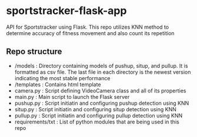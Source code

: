 # sportstracker-flask-app #

API for Sportstracker using Flask. This repo utilizes KNN method to determine accuracy of fitness movement and also count its repetition

## Repo structure ##

* /models : Directory containing models of pushup, situp, and pullup. It is formatted as csv file. The last file in each directory is the newest version indicating the most stable performance
* /templates : Contains html template
* camera.py : Script defining VideoCamera class and all of its properties
* main.py : Main script to launch the Flask server
* pushup.py : Script initiatin and configuring pushup detection using KNN
* situp.py : Script initiatin and configuring situp detection using KNN
* pullup.py : Script initiatin and configuring pullup detection using KNN
* requirements/txt : List of python modules that are being used in this repo

